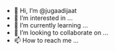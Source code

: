 - 👋 Hi, I’m @jugaadijaat
- 👀 I’m interested in ...
- 🌱 I’m currently learning ...
- 💞️ I’m looking to collaborate on ...
- 📫 How to reach me ...

<!---
jugaadijaat/jugaadijaat is a ✨ special ✨ repository because its `README.md` (this file) appears on your GitHub profile.
You can click the Preview link to take a look at your changes.
--->
